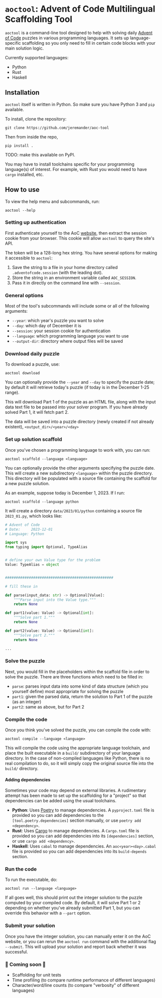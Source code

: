 # `aoctool`: Advent of Code Multilingual Scaffolding Tool

`aoctool` is a command-line tool designed to help with solving daily [Advent of Code](https://adventofcode.com) puzzles in various programming languages. It sets up language-specific scaffolding so you only need to fill in certain code blocks with your main solution logic.

Currently supported languages:

- Python
- Rust
- Haskell

## Installation

`aoctool` itself is written in Python. So make sure you have Python 3 and `pip` available.

To install, clone the repository:

```text
git clone https://github.com/jeremander/aoc-tool
```

Then from inside the repo,

```text
pip install .
```

TODO: make this available on PyPI.

You may have to install toolchains specific for your programming language(s) of interest. For example, with Rust you would need to have `cargo` installed, etc.

## How to use

To view the help menu and subcommands, run:

```text
aoctool --help
```

### Setting up authentication

First authenticate yourself to the AoC [website](https://adventofcode.com/2023/auth/login), then extract the session cookie from your browser. This cookie will allow `aoctool` to query the site's API.

The token will be a 128-long hex string. You have several options for making it accessible to `aoctool`:

1. Save the string to a file in your home directory called `.adventofcode.session` (with the leading dot).
2. Store the string in an environment variable called `AOC_SESSION`.
3. Pass it in directly on the command line with `--session`.

### General options

Most of the tool's subcommands will include some or all of the following arguments:

- `--year`: which year's puzzle you want to solve
- `--day`: which day of December it is
- `--session`: your session cookie for authentication
- `--language`: which programming language you want to use
- `--output-dir`: directory where output files will be saved

### Download daily puzzle

To download a puzzle, use:

```text
aoctool download
```

You can optionally provide the `--year` and `--day` to specify the puzzle date; by default it will retrieve today's puzzle (if today is in the December 1-25 range).

This will download Part 1 of the puzzle as an HTML file, along with the input data text file to be passed into your solver program. If you have already solved Part 1, it will fetch part 2.

The data will be saved into a puzzle directory (newly created if not already existent), `<output_dir>/<year>/<day>`

### Set up solution scaffold

Once you've chosen a programming language to work with, you can run:

```text
aoctool scaffold --language <language>
```

You can optionally provide the other arguments specifying the puzzle date. This will create a new subdirectory `<language>` within the puzzle directory. This directory will be populated with a source file containing the scaffold for a new puzzle solution.

As an example, suppose today is December 1, 2023. If I run:

```text
aoctool scaffold --language python
```

It will create a directory `data/2023/01/python` containing a source file `2023_01.py`, which looks like:

```python
# Advent of Code
# Date:     2023-12-01
# Language: Python

import sys
from typing import Optional, TypeAlias


# define your own Value type for the problem
Value: TypeAlias = object


##################################################

# fill these in

def parse(input_data: str) -> Optional[Value]:
    """Parse input into the Value type."""
    return None

def part1(value: Value) -> Optional[int]:
    """Solve part 1."""
    return None

def part2(value: Value) -> Optional[int]:
    """Solve part 2."""
    return None

...
```

### Solve the puzzle

Next, you would fill in the placeholders within the scaffold file in order to solve the puzzle. There are three functions which need to be filled in:

- `parse`: parses input data into some kind of data structure (which you yourself define) most appropriate for solving the puzzle
- `part1`: given the parsed data, return the solution to Part 1 of the puzzle (as an integer)
- `part2`: same as above, but for Part 2

### Compile the code

Once you think you've solved the puzzle, you can compile the code with:

```text
aoctool compile --language <language>
```

This will compile the code using the appropriate language toolchain, and place the built executable in a `build/` subdirectory of your language directory. In the case of non-compiled languages like Python, there is no real compilation to do, so it will simply copy the original source file into the `build/` directory.

#### Adding dependencies

Sometimes your code may depend on external libraries. A rudimentary attempt has been made to set up the scaffolding for a "project" so that dependencies can be added using the usual toolchains.

- **Python**: Uses [Poetry](https://python-poetry.org) to manage dependencies. A `pyproject.toml` file is provided so you can add dependencies to the `[tool.poetry.dependencies]` section manually, or use `poetry add <dependency>`.
- **Rust**: Uses [Cargo](https://doc.rust-lang.org/cargo/) to manage dependencies. A `Cargo.toml` file is provided so you can add dependencies into its `[dependencies]` section, or use `cargo add <dependency>`.
- **Haskell**: Uses `cabal` to manage dependencies. An `aoc<year><day>.cabal` file is provided so you can add dependencies into its `build-depends` section.

### Run the code

To run the executable, do:

```text
aoctool run --language <language>
```

If all goes well, this should print out the integer solution to the puzzle computed by your compiled code. By default, it will solve Part 1 or 2 depending on whether you've already submitted Part 1, but you can override this behavior with a `--part` option.

### Submit your solution

Once you have the integer solution, you can manually enter it on the AoC website, or you can rerun the `aoctool run` command with the additional flag `--submit`. This will upload your solution and report back whether it was successful.

### 🚧 Coming soon 🚧

- Scaffolding for unit tests
- Time profiling (to compare runtime performance of different languages)
- Character/word/line counts (to compare "verbosity" of different languages)
